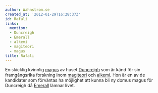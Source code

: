 ```yaml
---
author: Wahnstrom.se
created_at: '2012-01-29T16:28:37Z'
id: Rafali
links:
  mention:
  - Duncreigh
  - Emerall
  - alkemi
  - magiteori
  - magus
title: Rafali
---
```


En skicklig kvinnlig [magus] av huset [Duncreigh] som är känd för sin framgångsrika forskning inom
[magiteori] och [alkemi]. Hon är en av de kandidater som förväntas ha möjlighet att kunna bli ny
domus magus för Duncreigh då [Emerall] lämnar livet.

  [magus]: magus
  [Duncreigh]: Duncreigh
  [magiteori]: magiteori
  [alkemi]: alkemi
  [Emerall]: Emerall